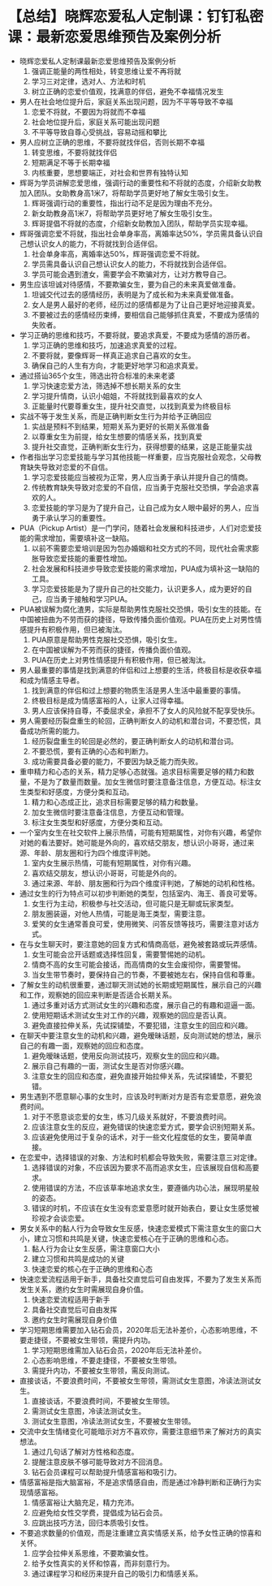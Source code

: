 # 【总结】晓辉恋爱私人定制课：钉钉私密课：最新恋爱思维预告及案例分析

-   晓辉恋爱私人定制课最新恋爱思维预告及案例分析
    1.  强调正能量的两性相处，转变思维让爱不再将就
    2.  学习三对定律，选对人、方法和时机
    3.  树立正确的恋爱价值观，找满意的伴侣，避免不幸福情况发生
-   男人在社会地位提升后，家庭关系出现问题，因为不平等导致不幸福
    1.  恋爱不将就，不要因为将就而不幸福
    2.  社会地位提升后，家庭关系可能出现问题
    3.  不平等导致自尊心受挑战，容易动摇和攀比
-   男人应树立正确的思维，不要将就找伴侣，否则长期不幸福
    1.  转变思维，不要将就找伴侣
    2.  短期满足不等于长期幸福
    3.  内核重要，思想要端正，对社会和世界有独特认知
-   辉哥为学员讲解恋爱思维，强调行动的重要性和不将就的态度，介绍新女助教加入团队。女助教身高1米7，将帮助学员更好地了解女生吸引女生。
    1.  辉哥强调行动的重要性，指出行动不足是因为理由不充分。
    2.  新女助教身高1米7，将帮助学员更好地了解女生吸引女生。
    3.  辉哥提倡不将就的态度，介绍新女助教加入团队，帮助学员实现幸福。
-   辉哥强调恋爱不将就，指出社会单身率高，离婚率达50%，学员需具备认识自己想认识女人的能力，不将就找到合适伴侣。
    1.  社会单身率高，离婚率达50%，辉哥强调恋爱不将就。
    2.  学员需具备认识自己想认识女人的能力，不将就找到合适伴侣。
    3.  学员可能会遇到渣女，需要学会不欺骗对方，让对方教导自己。
-   男生应该坦诚对待感情，不要欺骗女生，要为自己的未来真爱做准备。
    1.  坦诚交代过去的感情经历，表明是为了成长和为未来真爱做准备。
    2.  女人是男人最好的老师，经历过的感情都是为了让自己更好地迎接真爱。
    3.  不要被过去的感情经历束缚，要相信自己能够抓住真爱，不要成为感情的失败者。
-   学习正确的思维和技巧，不要将就，要追求真爱，不要成为感情的游历者。
    1.  学习正确的思维和技巧，加速追求真爱的过程。
    2.  不要将就，要像辉哥一样真正追求自己喜欢的女生。
    3.  确保自己的人生有方向，才能更好地学习和追求真爱。
-   通过搭讪365个女生，筛选出符合标准的未来老婆
    1.  学习快速恋爱方法，筛选掉不想长期关系的女生
    2.  学习提升情商，认识小姐姐，不将就找到最喜欢的女人
    3.  正能量时代要尊重女生，提升社交直觉，以找到真爱为终极目标
-   实战不等于发生关系，而是正确判断女生行为并给予正确回应
    1.  实战是预料不到结果，短期关系为更好的长期关系做准备
    2.  以尊重女生为前提，给女生想要的情感关系，找到真爱
    3.  提升社交直觉，正确判断女生行为，获得想要的结果，这是正能量实战
-   作者指出学习恋爱技能与学习其他技能一样重要，应当克服社会观念，父母教育缺失导致对恋爱的不自信。
    1.  学习恋爱技能应当被视为正常，男人应当勇于承认并提升自己的情商。
    2.  传统教育缺失导致对恋爱的不自信，应当勇于克服社交恐惧，学会追求喜欢的人。
    3.  恋爱技能的学习是为了提升自己，让自己成为女人眼中最好的男人，应当勇于承认学习的重要性。
-   PUA（Pickup Artist）是一门学问，随着社会发展和科技进步，人们对恋爱技能的需求增加，需要填补这一缺陷。
    1.  以前不需要恋爱培训是因为包办婚姻和社交方式的不同，现代社会需求膨胀导致恋爱技能的重要性增加。
    2.  社会发展和科技进步导致恋爱技能的需求增加，PUA成为填补这一缺陷的工具。
    3.  学习恋爱技能是为了提升自己的社交能力，认识更多人，成为更好的自己，应当勇于接触和学习PUA。
-   PUA被误解为腐化渣男，实际是帮助男性克服社交恐惧，吸引女生的技能。在中国被扭曲为不劳而获的捷径，导致传播负面价值观。PUA在历史上对男性情感提升有积极作用，但已被淘汰。
    1.  PUA原意是帮助男性克服社交恐惧，吸引女生。
    2.  在中国被误解为不劳而获的捷径，传播负面价值观。
    3.  PUA在历史上对男性情感提升有积极作用，但已被淘汰。
-   男人最重要的事情是找到满意的伴侣和过上想要的生活，终极目标是收获幸福和成为情感主导者。
    1.  找到满意的伴侣和过上想要的物质生活是男人生活中最重要的事情。
    2.  终极目标是成为情感富裕的人，让家人过得幸福。
    3.  男人应该保持自尊，不委屈求全，承担不了女人的风险就不配享受快乐。
-   男人需要经历裂盘重生的轮回，正确判断女人的动机和潜台词，不要恐慌，具备成功所需的能力。
    1.  经历裂盘重生的轮回是必然的，要正确判断女人的动机和潜台词。
    2.  不要恐慌，要有正确的心态和判断力。
    3.  成功需要具备必要的能力，不要因为缺乏能力而失败。
-   重申精力和心态的关系，精力足够心态就强。追求目标需要足够的精力和数量，不是为了数量而数量。加女生微信时要注意备注信息，方便互动。标注女生类型和好感度，方便分类和互动。
    1.  精力和心态成正比，追求目标需要足够的精力和数量。
    2.  加女生微信时要注意备注信息，方便互动和管理。
    3.  标注女生类型和好感度，方便分类和互动。
-   一个室内女生在社交软件上展示热情，可能有短期属性，对你有兴趣，希望你对她的看法要好。她可能是外向的，喜欢结交朋友，想认识小哥哥，通过来源、年龄、朋友圈和行为四个维度评判她。
    1.  室内女生展示热情，可能有短期属性，对你有兴趣。
    2.  喜欢结交朋友，想认识小哥哥，可能是外向的。
    3.  通过来源、年龄、朋友圈和行为四个维度评判她，了解她的动机和性格。
-   通过女生的行为特点可以初步判断她的类型，包括室内、海王、善良可爱等。
    1.  女生行为主动，积极参与社交活动，但可能只是无聊或玩家类型。
    2.  朋友圈装逼，对他人热情，可能是海王类型，需要注意。
    3.  爱笑的女生通常善良可爱，使用微笑、问答反馈等技巧，需要注意对话方式。
-   在与女生聊天时，要注意她的回复方式和情商高低，避免被套路或玩弄感情。
    1.  女生可能会岔开话题或选择性回复，需要警惕她的动机。
    2.  情商不高的女生可能会接话，而高情商的女生会废彻你，需要警惕。
    3.  当女生带节奏时，要保持自己的节奏，不要被她左右，保持自信和尊重。
-   了解女生的动机很重要，通过聊天测试她的长期或短期属性，展示自己的兴趣和工作，观察她的回应来判断是否适合长期关系。
    1.  通过多重对话方式测试女生的兴趣和态度，展示自己的有趣和逗逼一面。
    2.  使用短期话术测试女生对工作的兴趣，观察她的回应是否认真。
    3.  避免直接拉伸关系，先试探铺垫，不要犯错，注意女生的回应和兴趣。
-   在聊天中要注意女生的动机和兴趣，避免暧昧话题，反向测试她的想法，展示自己的有趣一面，观察她的回应和态度。
    1.  避免暧昧话题，使用反向测试技巧，观察女生的回应和兴趣。
    2.  展示自己有趣的一面，测试女生是否对你感兴趣。
    3.  注意女生的回应和态度，避免直接开始拉伸关系，先试探铺垫，不要犯错。
-   男生遇到不愿意聊心事的女生时，应该及时判断对方是否有恋爱意愿，避免浪费时间。
    1.  对于不愿意谈恋爱的女生，练习几级关系就好，不要浪费时间。
    2.  应该注意女生的反应，避免错误的快速恋爱方式，要学会识别短期关系。
    3.  应该避免使用过于复杂的话术，对于一些文化程度低的女生，要简单直接。
-   在恋爱中，选择错误的对象、方法和时机都会导致失败，需要注意三对定律。
    1.  选择错误的对象，不应该因为要求不高而追求女生，应该展现自信和高要求。
    2.  使用错误的方法，不应该草率地追求女生，要遵循内功心法，展现明星般的姿态。
    3.  错误的时机，不应该在女生没有恋爱意愿时就开始表白，要让女生感觉被珍视才会谈恋爱。
-   男女关系中的黏人行为会导致女生反感，快速恋爱模式下需注意女生的窗口大小，建立习惯和共鸣是关键，快速恋爱核心在于正确的思维和心态。
    1.  黏人行为会让女生反感，需注意窗口大小
    2.  建立习惯和共鸣是成功的关键
    3.  快速恋爱的核心在于正确的思维和心态
-   快速恋爱流程适用于新手，具备社交直觉后可自由发挥，不要为了发生关系而发生关系，邀约女生时需展现自身价值。
    1.  快速恋爱流程适用于新手
    2.  具备社交直觉后可自由发挥
    3.  邀约女生时需展现自身价值
-   学习短期思维需要加入钻石会员，2020年后无法补差价，心态影响思维，不要走捷径，不要被女生带领，需提升内功。
    1.  学习短期思维需加入钻石会员，2020年后无法补差价。
    2.  心态影响思维，不要走捷径，不要被女生带领。
    3.  需提升内功，不要被女生带领，需反向测试。
-   直接谈话，不要浪费时间，不要被女生带领，需测试女生意图，冷读法测试女生。
    1.  直接谈话，不要浪费时间，不要被女生带领。
    2.  需测试女生意图，冷读法测试女生。
    3.  测试女生意图，冷读法测试女生，不要被女生带领。
-   交流中女生情绪变化可能暗示对方不喜欢你，需要注意细节来了解对方的真实想法。
    1.  通过几句话了解对方性格和态度。
    2.  提醒注意皮肤不够可能导致对方不回消息。
    3.  钻石会员课程可以帮助提升情感富裕和吸引力。
-   情感富裕是指大脑富裕，不是追求情感自由，而是通过冷静判断和正确行为实现情感富裕。
    1.  情感富裕让大脑充足，精力充沛。
    2.  应避免给女性交学费，提倡成为钻石会员。
    3.  应跳出技巧方法，回归本质吸引女性。
-   不要追求数量的价值观，而是注重建立真实情感关系，给予女性正确的惊喜和关怀。
    1.  应学会拉伸关系思维，不要欺骗女性。
    2.  给予女性真实的关怀和惊喜，而非刻意行为。
    3.  通过课程学习和经历来提升自己的吸引力和情感关系。